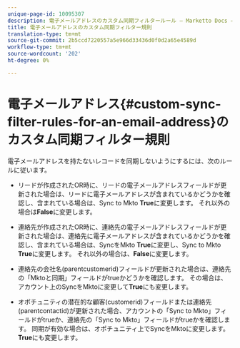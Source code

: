 ```yaml
---
unique-page-id: 10095307
description: 電子メールアドレスのカスタム同期フィルタールール — Marketto Docs — 製品ドキュメント
title: 電子メールアドレスのカスタム同期フィルター規則
translation-type: tm+mt
source-git-commit: 2b5ccd7220557a5e966d33436d0f0d2a65e4589d
workflow-type: tm+mt
source-wordcount: '202'
ht-degree: 0%

---
```



# 電子メールアドレス{#custom-sync-filter-rules-for-an-email-address}のカスタム同期フィルター規則

電子メールアドレスを持たないレコードを同期しないようにするには、次のルールに従います。

* リードが作成されたOR時に、リードの電子メールアドレスフィールドが更新された場合は、リードに電子メールアドレスが含まれているかどうかを確認し、含まれている場合は、Sync to Mkto **True**&#x200B;に変更します。 それ以外の場合は&#x200B;**False**&#x200B;に変更します。

* 連絡先が作成されたOR時に、連絡先の電子メールアドレスフィールドが更新された場合は、連絡先に電子メールアドレスが含まれているかどうかを確認し、含まれている場合は、SyncをMkto **True**&#x200B;に変更し、Sync to Mkto **True**&#x200B;に変更します。 それ以外の場合は、**False**&#x200B;に変更します。

* 連絡先の会社名(parentcustomerid)フィールドが更新された場合は、連絡先の「Mktoと同期」フィールドがtrueかどうかを確認します。 その場合は、アカウント上のSyncをMktoに変更して&#x200B;**True**&#x200B;にも変更します。
* オポチュニティの潜在的な顧客(customerid)フィールドまたは連絡先(parentcontactid)が更新された場合、アカウントの「Sync to Mkto」フィールドがtrueか、連絡先の「Sync to Mkto」フィールドがtrueかを確認します。 同期が有効な場合は、オポチュニティ上でSyncをMktoに変更します。**True**&#x200B;にも変更します。

